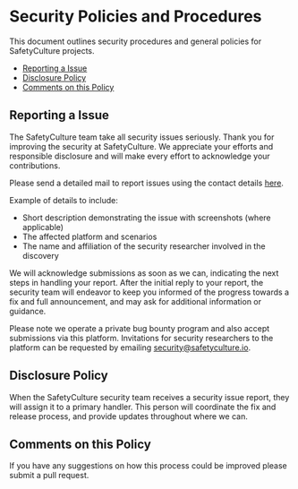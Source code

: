 # Security Policies and Procedures

This document outlines security procedures and general policies for SafetyCulture projects.

* [Reporting a Issue](#reporting-a-issue)
* [Disclosure Policy](#disclosure-policy)
* [Comments on this Policy](#comments-on-this-policy)
  
## Reporting a Issue

The SafetyCulture team take all security issues seriously. Thank you for improving the security at SafetyCulture. We appreciate your efforts and responsible disclosure and will make every effort to acknowledge your contributions.

Please send a detailed mail to report issues using the contact details [here][1].

Example of details to include:

* Short description demonstrating the issue with screenshots (where applicable)
* The affected platform and scenarios
* The name and affiliation of the security researcher involved in the discovery

We will acknowledge submissions as soon as we can, indicating the next steps in handling your report. After the initial reply to your report, the security team will endeavor to keep you informed of the progress towards a fix and full announcement, and may ask for additional information or guidance.

Please note we operate a private bug bounty program and also accept submissions via this platform. Invitations for security researchers to the platform can be requested by emailing security@safetyculture.io.

## Disclosure Policy

When the SafetyCulture security team receives a security issue report, they will assign it to a primary handler. This person will coordinate the fix and release process, and provide updates throughout where we can.

## Comments on this Policy

If you have any suggestions on how this process could be improved please submit a pull request.

[1]: https://safetyculture.com/.well-known/security.txt